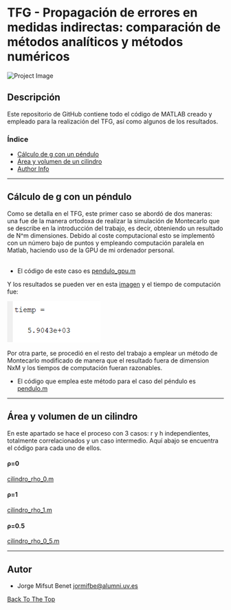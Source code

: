 # TFG - Propagación de errores en medidas indirectas: comparación de métodos analíticos y métodos numéricos
![Project Image](https://www.uv.es/recursos/fatwirepub/ccurl/968/356/Cap_FAC_FISICA_en.png)


## Descripción

Este repositorio de GitHub contiene todo el código de MATLAB creado y empleado para la realización del TFG, así como algunos de los resultados. 


### Índice
- [Cálculo de g con un péndulo](#cálculo-de-g-con-un-péndulo)
- [Área y volumen de un cilindro](#área-y-volumen-de-un-cilindro)
- [Author Info](#autor)

---

## Cálculo de g con un péndulo
Como se detalla en el TFG, este primer caso se abordó de dos maneras: una fue de la manera ortodoxa de realizar la simulación de Montecarlo que se describe en la introducción del trabajo, es decir,
obteniendo un resultado de N^m dimensiones. Debido al coste computacional esto se implementó con un número bajo de puntos y empleando computación paralela en Matlab,
haciendo uso de la GPU de mi ordenador personal.\
<br/>
- El código de este caso es [pendulo_gpu.m](https://github.com/jormifbe/TFG/blob/main/c%C3%B3digo/pendulo_gpu.m)

Y los resultados se pueden ver en esta [imagen](https://github.com/jormifbe/TFG/blob/main/c%C3%B3digo/tiempo2.PNG) y el tiempo de computación fue:

![tiempo](https://github.com/jormifbe/TFG/blob/main/c%C3%B3digo/tiempo.PNG) 

Por otra parte, se procedió en el resto del trabajo a emplear un método de Montecarlo modificado de manera que el resultado fuera de dimension NxM y los tiempos de computación
fueran razonables.

- El código que emplea este método para el caso del péndulo es [pendulo.m](https://github.com/jormifbe/TFG/blob/main/c%C3%B3digo/pendulo.m) 


---

## Área y volumen de un cilindro

En este apartado se hace el proceso con 3 casos: r y h independientes, totalmente correlacionados y un caso intermedio. Aquí abajo se encuentra el código para cada uno de ellos.

#### ρ=0
[cilindro_rho_0.m](https://github.com/jormifbe/TFG/blob/main/c%C3%B3digo/cilindro_rho_0.m) 
#### ρ=1
[cilindro_rho_1.m](https://github.com/jormifbe/TFG/blob/main/c%C3%B3digo/cilindro_rho_1.m) 
#### ρ=0.5
[cilindro_rho_0_5.m](https://github.com/jormifbe/TFG/blob/main/c%C3%B3digo/cilindro_rho_0_5.m) 


---


## Autor

- Jorge Mifsut Benet [jormifbe@alumni.uv.es](mailto:jormifbe@alumni.uv.es)

[Back To The Top](#tfg---propagación-de-errores-en-medidas-indirectas-comparación-de-métodos-analíticos-y-métodos-numéricos)

